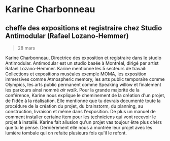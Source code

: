 # Karine Charbonneau
## cheffe des expositions et registraire chez Studio Antimodular (Rafael Lozano-Hemmer)
> 28 mars

Karine Charbonneau, Directrice des exposition et registraire dans le studio Antimodular. Antimodular est un studio basée à Montréal, dirigé par artist Rafael Lozano-Hemmer. Karine mentionne les 5 secteurs de travail: Collections et expositions muséales exemple MOMA, les exposition immersives comme Atmospheric memory, les arts public temporaire comme Olympics, les arts public permanent comme Speaking willow et finalement les parkours ainsi nommé *air walk*. Pour la grande majorité de la conférence, Karine nous explique le cheminement de la création d'un projet, de l'idée à la réalisation. Elle mentionne que tu devrais documenté toute la procédure de la création du projet, du brainstorm, du planning, au construction, livraison et même dans l'exposition. De plus un manuel de comment installer certaine item pour les techniciens qui vont recevoir le projet à installé. Karine fait allusion qu'un projet vas toujour être plus chèrs que tu le pense. Dernièrement elle nous à montrée leur projet avec les lumière tombale qui on refaite plusieurs fois qu'il le refont.
